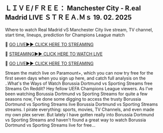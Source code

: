 ## ＬＩＶＥ/ＦＲＥＥ： Manchester City - R.eal Madrid LIVE ＳＴＲＥＡ.Ｍｓ 19. 02. 2025

Where to watch Real Madrid vS Manchester City live stream, TV channel, start time, lineups, prediction for Champions League match

🔴 [GO LIVE►► CLICK HERE TO STREAMING](https://ueefaa.blogspot.com/2025/02/uffeaa.html)

🔴 [STREAMING►► CLICK HERE TO WATCH LIVE](https://ueefaa.blogspot.com/2025/02/uffeaa.html)

🔴 [GO LIVE►► CLICK HERE TO STREAMING](https://ueefaa.blogspot.com/2025/02/uffeaa.html)



Stream the match live on Paramount+, which you can now try free for the first seven days when you sign up here, and catch full analysis on the ..What's the Ways of Watch Borussia Dortmund vs Sporting Streams free Streams On Reddit? Hey fellow UEFA Champions League viewers. As I’ve been watching Borussia Dortmund vs Sporting Streams for quite a few seasons now, I've done some digging to access the trusty Borussia Dortmund vs Sporting Streams live Borussia Dortmund vs Sporting Streams streams. I pirate everything: sports, movies, TV Channels, and even made my own plex server. But lately I have gotten really into Borussia Dortmund vs Sporting Streams and haven't found a great way to watch Borussia Dortmund vs Sporting Streams live for free...



